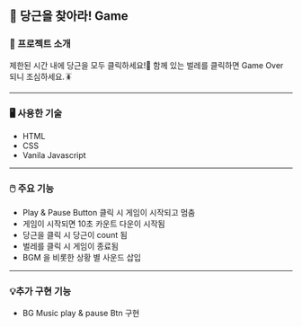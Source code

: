 ## 🥕 당근을 찾아라! Game



### 📌 프로젝트 소개

제한된 시간 내에 당근을 모두 클릭하세요!🥕
함께 있는 벌레를 클릭하면 Game Over 되니 조심하세요.🪳

----


### 🖥️ 사용한 기술

- HTML
- CSS
- Vanila Javascript

----


### 🖱️ 주요 기능


- Play & Pause Button 클릭 시 게임이 시작되고 멈춤
- 게임이 시작되면 10초 카운트 다운이 시작됨
- 당근을 클릭 시 당근이 count 됨
- 벌레를 클릭 시 게임이 종료됨
- BGM 을 비롯한 상황 별 사운드 삽입

----

### 💡추가 구현 기능


- BG Music play & pause Btn 구현